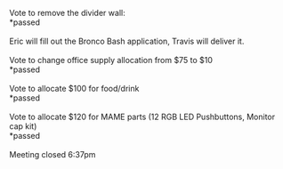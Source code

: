 Vote to remove the divider wall:<br />
*passed<br />
<br />
Eric will fill out the Bronco Bash application, Travis will deliver it.<br />
<br />
Vote to change office supply allocation from $75 to $10 <br />
*passed<br />
<br />
Vote to allocate $100 for food/drink<br />
*passed<br />
<br/>
Vote to allocate $120 for MAME parts (12 RGB LED Pushbuttons, Monitor cap kit)<br />
*passed<br />
<br />
Meeting closed 6:37pm<br />
<br />
